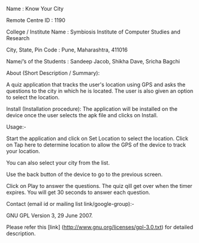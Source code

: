 Name : Know Your City

Remote Centre ID  : 1190

College / Institute Name : Symbiosis Institute of Computer Studies and Research

City, State, Pin Code : Pune, Maharashtra, 411016

Name/’s of the Students : Sandeep Jacob, Shikha Dave, Sricha Bagchi

About (Short Description / Summary):

A quiz application that tracks the user's location using GPS and asks the questions to the city in which he is located. The user is also 
given an option to select the location.

Install (Installation procedure): The application will be installed on the device once the user selects the apk file and clicks on Install.

Usage:-

Start the application and click on Set Location to select the location. Click on Tap here to determine location to allow the GPS of the device to track your location.

You can also select your city from the list.

Use the back button of the device to go to the previous screen.

Click on Play to answer the questions. The quiz qill get over when the timer expires. You will get 30 seconds to answer each question.

Contact (email id or mailing list link/google-group):- 

GNU GPL Version 3, 29 June 2007.

Please refer this [link] (http://www.gnu.org/licenses/gpl-3.0.txt) for detailed description.

